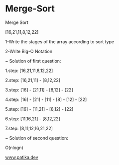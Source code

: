 # Merge-Sort
Merge Sort 

[16,21,11,8,12,22] 

1-Write the stages of the array according to sort type

2-Write Big-O Notation

~ Solution of first question:

1.step: [16,21,11,8,12,22] 

2.step: [16,21,11] - [8,12,22]

3.step: [16] - [21,11] - [8,12] - [22]

4.step: [16] - [21] - [11] - [8] - [12] - [22]

5.step: [16] - [11,21] - [8,12] - [22]

6.step: [11,16,21] - [8,12,22]

7.step: [8,11,12,16,21,22] 

~ Solution of second question:

O(nlogn)

www.patika.dev
